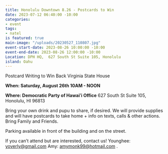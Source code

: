 ```yaml
---
title: Honolulu Downtown 8.26 - Postcards to Win
date: 2023-07-12 06:40:00 -10:00
categories:
- event
tags:
- natel
is featured: true
main-image: "/uploads/20230527_110807.jpg"
event-start-date: 2023-08-26 10:00:00 -10:00
event-end-date: 2023-08-26 12:00:00 -10:00
Location: DPH HQ,  627 South St Suite 105, Honolulu
island: Oahu
---
```


Postcard Writing to Win Back Virginia State House

**When: Saturday, August 26th 10AM - NOON**

**Where: Democratic Party of Hawaiʻi Office** 627 South St Suite 105, Honolulu, HI 96813

Bring your own drink and pupu to share, if desired. We will provide supplies and will have postcards to take home + info on texts, calls & other actions. Bring Family and Friends.

Parking available in front of the building and on the street.

If you can’t attend but are interested, contact us! Younghee: yoverly@gmail.com Amy: amymonk99@hotmail.com .